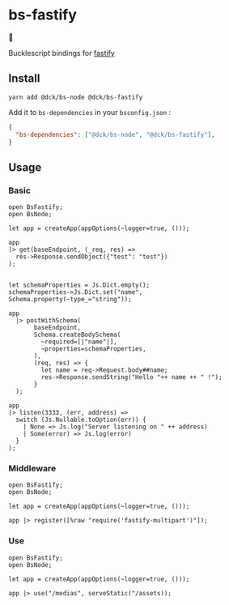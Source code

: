 # bs-fastify

🚧

Bucklescript bindings for [fastify](https://www.fastify.io/)

## Install

```
yarn add @dck/bs-node @dck/bs-fastify
```

Add it to `bs-dependencies` in your `bsconfig.json` : 
```json
{
  "bs-dependencies": ["@dck/bs-node", "@dck/bs-fastify"],
}
```

## Usage

### Basic

```reason
open BsFastify;
open BsNode;

let app = createApp(appOptions(~logger=true, ()));

app
|> get(baseEndpoint, (_req, res) =>
  res->Response.sendObject({"test": "test"})
);


let schemaProperties = Js.Dict.empty();
schemaProperties->Js.Dict.set("name", Schema.property(~type_="string"));

app
  |> postWithSchema(
       baseEndpoint,
       Schema.createBodySchema(
         ~required=[|"name"|],
         ~properties=schemaProperties,
       ),
       (req, res) => {
         let name = req->Request.body##name;
         res->Response.sendString("Hello "++ name ++ " !");
       }
  );

app
|> listen(3333, (err, address) =>
  switch (Js.Nullable.toOption(err)) {
    | None => Js.log("Server listening on " ++ address)
    | Some(error) => Js.log(error)
  }
);
```

### Middleware

```reason
open BsFastify;
open BsNode;

let app = createApp(appOptions(~logger=true, ()));

app |> register([%raw "require('fastify-multipart')"]);
```

### Use

```reason
open BsFastify;
open BsNode;

let app = createApp(appOptions(~logger=true, ()));

app |> use("/medias", serveStatic("/assets));
```
